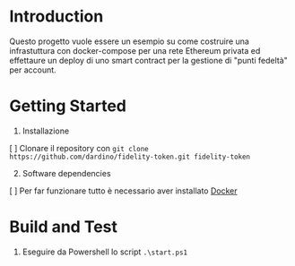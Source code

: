 # Introduction 
Questo progetto vuole essere un esempio su come costruire una infrastuttura con docker-compose per una rete Ethereum privata ed effettaure un deploy di uno smart contract per la gestione di "punti fedeltà" per account.

# Getting Started
1.	Installazione
  
  [ ] Clonare il repository con `git clone https://github.com/dardino/fidelity-token.git fidelity-token`
  
2.	Software dependencies
  
  [ ] Per far funzionare tutto è necessario aver installato [Docker](https://docs.docker.com/install/)

# Build and Test
1. Eseguire da Powershell lo script `.\start.ps1`

